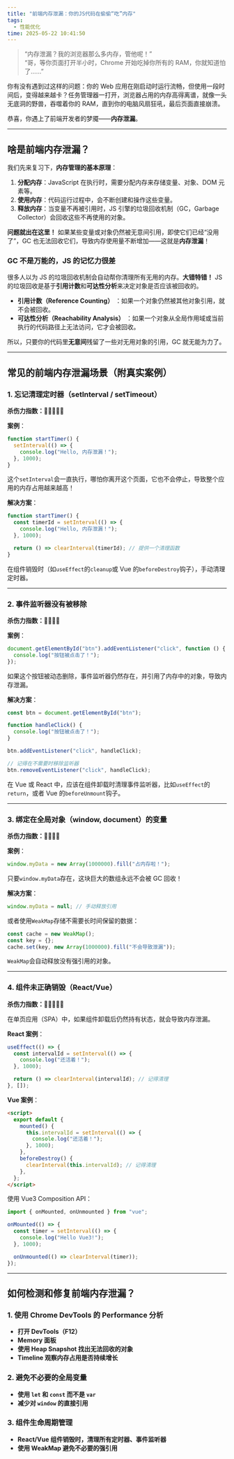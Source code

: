 ```yaml
---
title: "前端内存泄漏：你的JS代码在偷偷“吃”内存"
tags:
  - 性能优化
time: 2025-05-22 10:41:50
---
```


> “内存泄漏？我的浏览器那么多内存，管他呢！”  
> “哥，等你页面打开半小时，Chrome 开始吃掉你所有的 RAM，你就知道怕了……”

你有没有遇到过这样的问题：你的 Web 应用在刚启动时运行流畅，但使用一段时间后，变得越来越卡？任务管理器一打开，浏览器占用的内存高得离谱，就像一头无底洞的野兽，吞噬着你的 RAM，直到你的电脑风扇狂吼，最后页面直接崩溃。

恭喜，你遇上了前端开发者的梦魇——**内存泄漏**。

---

## 啥是前端内存泄漏？

我们先来复习下，**内存管理的基本原理**：

1. **分配内存**：JavaScript 在执行时，需要分配内存来存储变量、对象、DOM 元素等。
2. **使用内存**：代码运行过程中，会不断创建和操作这些变量。
3. **释放内存**：当变量不再被引用时，JS 引擎的垃圾回收机制（GC，Garbage Collector）会回收这些不再使用的对象。

**问题就出在这里！** 如果某些变量或对象仍然被无意间引用，即使它们已经“没用了”，GC 也无法回收它们，导致内存使用量不断增加——这就是**内存泄漏**！

### GC 不是万能的，JS 的记忆力很差

很多人以为 JS 的垃圾回收机制会自动帮你清理所有无用的内存。**大错特错！** JS 的垃圾回收是基于**引用计数**和**可达性分析**来决定对象是否应该被回收的。

- **引用计数（Reference Counting）** ：如果一个对象仍然被其他对象引用，就不会被回收。
- **可达性分析（Reachability Analysis）** ：如果一个对象从全局作用域或当前执行的代码路径上无法访问，它才会被回收。

所以，只要你的代码里**无意间**残留了一些对无用对象的引用，GC 就无能为力了。

---

## 常见的前端内存泄漏场景（附真实案例）

### 1\. 忘记清理定时器（setInterval / setTimeout）

**杀伤力指数：🌟🌟🌟🌟🌟**

**案例**：

```javascript
function startTimer() {
  setInterval(() => {
    console.log("Hello, 内存泄漏！");
  }, 1000);
}
```

这个`setInterval`会一直执行，哪怕你离开这个页面，它也不会停止，导致整个应用的内存占用越来越高！

**解决方案**：

```javascript
function startTimer() {
  const timerId = setInterval(() => {
    console.log("Hello, 内存泄漏！");
  }, 1000);

  return () => clearInterval(timerId); // 提供一个清理函数
}
```

在组件销毁时（如`useEffect`的`cleanup`或 Vue 的`beforeDestroy`钩子），手动清理定时器。

---

### 2\. 事件监听器没有被移除

**杀伤力指数：🌟🌟🌟🌟**

**案例**：

```javascript
document.getElementById("btn").addEventListener("click", function () {
  console.log("按钮被点击了！");
});
```

如果这个按钮被动态删除，事件监听器仍然存在，并引用了内存中的对象，导致内存泄漏。

**解决方案**：

```javascript
const btn = document.getElementById("btn");

function handleClick() {
  console.log("按钮被点击了！");
}

btn.addEventListener("click", handleClick);

// 记得在不需要时移除监听器
btn.removeEventListener("click", handleClick);
```

在 Vue 或 React 中，应该在组件卸载时清理事件监听器，比如`useEffect`的`return`，或者 Vue 的`beforeUnmount`钩子。

---

### 3\. 绑定在全局对象（window, document）的变量

**杀伤力指数：🌟🌟🌟🌟**

**案例**：

```js
window.myData = new Array(1000000).fill("占内存啦！");
```

只要`window.myData`存在，这块巨大的数组永远不会被 GC 回收！

**解决方案**：

```js
window.myData = null; // 手动释放引用
```

或者使用`WeakMap`存储不需要长时间保留的数据：

```javascript
const cache = new WeakMap();
const key = {};
cache.set(key, new Array(1000000).fill("不会导致泄漏"));
```

`WeakMap`会自动释放没有强引用的对象。

---

### 4\. 组件未正确销毁（React/Vue）

**杀伤力指数：🌟🌟🌟🌟🌟**

在单页应用（SPA）中，如果组件卸载后仍然持有状态，就会导致内存泄漏。

**React 案例**：

```javascript
useEffect(() => {
  const intervalId = setInterval(() => {
    console.log("还活着！");
  }, 1000);

  return () => clearInterval(intervalId); // 记得清理
}, []);
```

**Vue 案例**：

```html
<script>
  export default {
    mounted() {
      this.intervalId = setInterval(() => {
        console.log("还活着！");
      }, 1000);
    },
    beforeDestroy() {
      clearInterval(this.intervalId); // 记得清理
    },
  };
</script>
```

使用 Vue3 Composition API：

```javascript
import { onMounted, onUnmounted } from "vue";

onMounted(() => {
  const timer = setInterval(() => {
    console.log("Hello Vue3!");
  }, 1000);

  onUnmounted(() => clearInterval(timer));
});
```

---

## 如何检测和修复前端内存泄漏？

### 1\. 使用 Chrome DevTools 的 Performance 分析

- **打开 DevTools（F12）**
- **Memory 面板**
- **使用 Heap Snapshot 找出无法回收的对象**
- **Timeline 观察内存占用是否持续增长**

### 2\. 避免不必要的全局变量

- **使用 `let` 和 `const` 而不是 `var`**
- **减少对 `window` 的直接引用**

### 3\. 组件生命周期管理

- **React/Vue 组件销毁时，清理所有定时器、事件监听器**
- **使用 WeakMap 避免不必要的强引用**
